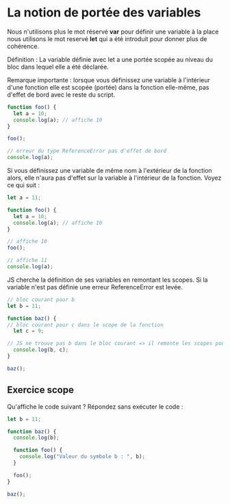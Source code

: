 # La notion de portée des variables

Nous n'utilisons plus le mot réservé **var** pour définir une variable à la place nous utilisons le mot reservé **let** qui a été introduit pour donner plus de cohérence.

Définition : La variable définie avec let a une portée scopée au niveau du bloc dans lequel elle a été déclarée.

Remarque importante : lorsque vous définissez une variable à l'intérieur d'une fonction elle est scopée (portée) dans la fonction elle-même, pas d'effet de bord avec le reste du script.

```js
function foo() {
  let a = 10;
  console.log(a); // affiche 10
}

foo();

// erreur du type ReferenceError pas d'effet de bord
console.log(a);
```

Si vous définissez une variable de même nom à l'extérieur de la fonction alors, elle n'aura pas d'effet sur la variable à l'intérieur de la fonction. Voyez ce qui suit :

```js
let a = 11;

function foo() {
  let a = 10;
  console.log(a); // affiche 10
}

// affiche 10
foo();

// affiche 11
console.log(a);
```
JS cherche la définition de ses variables en remontant les scopes. Si la variable n'est pas définie une erreur ReferenceError est levée.

```js
// bloc courant pour b
let b = 11;

function baz() {
// bloc courant pour c dans le scope de la fonction
  let c = 9;

// JS ne trouve pas b dans le bloc courant => il remonte les scopes pour rechercher sa def
  console.log(b, c);
}

baz();
```

## Exercice scope

Qu'affiche le code suivant ? Répondez sans exécuter le code : 

```js
let b = 11;

function baz() {
  console.log(b);

  function foo() {
    console.log("Valeur du symbole b : ", b);
  }

  foo();
}

baz();
```